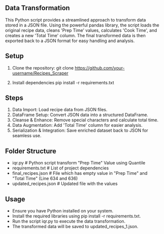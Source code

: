 ## Data Transformation

This Python script provides a streamlined approach to transform data stored in a JSON file. Using the powerful pandas library, the script loads the original recipe data, cleans 'Prep Time' values, calculates 'Cook Time', and creates a new 'Total Time' column. The final transformed data is then exported back to a JSON format for easy handling and analysis.

## Setup

1. Clone the repository:
   git clone https://github.com/your-username/Recipes_Scraper

2. Install dependencies
   pip install -r requirements.txt

## Steps

1. Data Import: Load recipe data from JSON files.
2. DataFrame Setup: Convert JSON data into a structured DataFrame.
3. Cleanse & Enhance: Remove special characters and calculate total time.
4. Data Augmentation: Add 'Total Time' column for easier analysis.
5. Serialization & Integration: Save enriched dataset back to JSON for seamless use.

## Folder Structure

- iqr.py                         # Python script transform "Prep Time" Value using Quantile
- requirements.txt               # List of project dependencies
- final_recipes.json             # File which has empty value in "Prep Time" and "Total Time" (Line 634 and 636)
- updated_recipes.json           # Updated file with the values 

## Usage

- Ensure you have Python installed on your system.
- Install the required libraries using pip install -r requirements.txt.
- Run the script iqr.py to execute the data transformation.
- The transformed data will be saved to updated_recipes_1.json.
